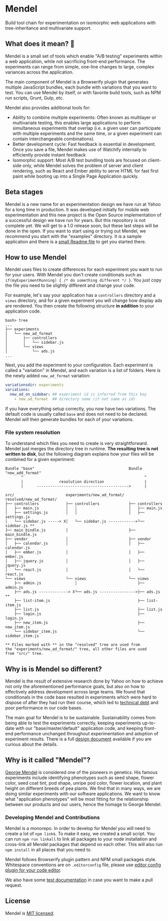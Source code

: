 # Mendel

Build tool chain for experimentation on isomorphic web applications with tree-inheritance and multivariate support.

## What does it mean? 🌈

Mendel is a small set of tools which enable "A/B testing" experiments within a web application, while not sacrificing front-end performance. The experiments can range from simple, one-line changes to large, complex variances across the application.

The main component of Mendel is a Browserify plugin that generates multiple JavaScript bundles, each bundle with variations that you want to test. You can use Mendel by itself, or with favorite build tools, such as NPM run scripts, Grunt, Gulp, etc.

Mendel also provides additional tools for:

  * Ability to combine multiple experiments: Often known as multilayer or multivariate testing, this enables large applications to perform simultaneous experiments that overlap (i.e. a given user can participate with multiple experiments and the same time, or a given experiment can contain interchangeable combinations).
  * Better development cycle: Fast feedback is essential in development. Once you save a file, Mendel makes use of Watchify internally to efficiently provide instant feedback
  * Isomorphic support: Most A/B test bundling tools are focused on client-side only, while Mendel solves the problem of server and client rendering, such as React and Ember ability to serve HTML for fast first paint while booting up into a Single Page Application quickly.

## Beta stages

Mendel is a new name for an experimentation design we have run at Yahoo for a long time in production. It was developed initially for mobile web experimentation and this new project is the Open Source implementation of a successful design we have run for years. But this repository is not complete yet. We will get to a 1.0 release soon, but these last steps will be done in the open. If you want to start using or trying out Mendel, we recommend you start with the "examples" directory. It is a sample application and there is a [small Readme file](examples/Readme.mdown) to get you started there.

## How to use Mendel

Mendel uses files to create differences for each experiment you want to run for your users. With Mendel you don't create conditionals such as `if(myExperimentRunning) { /* do something different */ }`. You just copy the file you need to be slightly different and change your code.

For example, let's say your application has a `controllers` directory and a `views` directory, and for a given experiment you will change how display ads are rendered. You then create the following structure **in addition** to your application code.


```
bash> tree
...
├── experiments
│   └── new_ad_format
│       ├── controllers
│       │   └── sidebar.js
│       └── views
│           └── ads.js
...
```

Next, you add the experiment to your configuration. Each experiment is called a "variation" in Mendel, and each variation is a list of folders. Here is the newly added `new_ad_format` variation:

```yaml
variationsdir: experiments
variations:
  new_ad_on_sidebar: ## experiment id is inferred from this key
    - new_ad_format  ## directory name (if not same as id)
```

If you have everything setup correctly, you now have two variations. The default code is usually called `base` and does not need to be declared. Mendel will then generate bundles for each of your variations.

### File system resolution

To understand which files you need to create is very straightforward. Mendel just merges the directory tree in runtime. **The resulting tree is not written to disk**, but the following diagram explains how your files will be combined for a given experiment:

```
Bundle "base"                                          Bundle "new_add_format"
       ^                                                      ^
       |                resolution direction                  |
       |      ----------------------------------------->      |

src/                       experiments/new_ad_format/  resolved/new_ad_format/
├── controllers            ├── controllers             ├── controllers
│   ├── main.js            │   │                       │   ├── main.js
│   ├── settings.js        │   │                       │   ├── settings.js
│   └── sidebar.js -----> X│   └── sidebar.js ------------>└── sidebar.js **
├── main_bindle.js         │                           ├── main_bindle.js
├── vendor                 │                           ├── vendor
│   ├── calendar.js        │                           │   ├── calendar.js
│   ├── ember.js           │                           │   ├── ember.js
│   ├── jquery.js          │                           │   ├── jquery.js
│   └── react.js           │                           │   └── react.js
└── views                  └── views                   └── views
    ├── admin.js               │                           ├── admin.js
    ├── ads.js -------------> X└── ads.js ---------------->├── ads.js **
    ├── list-item.js                                       ├── list-item.js
    ├── list.js                                            ├── list.js
    ├── login.js                                           ├── login.js
    ├── new_item.js                                        ├── new_item.js
    └── sidebar_item.js                                    └── sidebar_item.js

** Files marked with ** in the "resolved" tree are used from
the "experiments/new_ad_format/" tree, all other files are used
from "src/" tree.

```

## Why is is Mendel so different?

Mendel is the result of extensive research done by Yahoo on how to achieve not only the aforementioned performance goals, but also on how to effectively address development across large teams. We found that conditionals in the code base resulted in experiments which were hard to dispose of after they had run their course, which led to [technical debt](https://en.wikipedia.org/wiki/Technical_debt) and poor performance in our code bases.

The main goal for Mendel is to be sustainable. Sustainability comes from being able to test the experiments correctly, keeping experiments up-to-date with our "base/master/default" application code, and keeping front-end performance unchanged throughout experimentation and adoption of experiment results. There is a full [design document](docs/Design.mdown) available if you are curious about the details.

## Why is it called "Mendel"?

[George Mendel](https://en.wikipedia.org/wiki/Gregor_Mendel) is considered one of the pioneers in genetics. His famous experiments include identifying phenotypes such as seed shape, flower color, seed coat tint, pod shape, unripe pod color, flower location, and plant height on different breeds of pea plants. We find that in many ways, we are doing similar experiments with our software applications. We want to know what "application phenotypes" will be most fitting for the relationship between our products and our users, hence the homage to George Mendel.

### Developing Mendel and Contributions

Mendel is a monorepo. In order to develop for Mendel you will need to create a lot of `npm link`s. To make it easy, we created a small script. You can run `npm run linkall` to link all packages to your node installation and cross-link all Mendel packages that depend on each other. This will also run `npm install` in all places that you need to.

Mendel follows Browserify plugin pattern and NPM small packages style. Whitespace conventions are on `.editorconfig` file, please use [editor config plugin for your code editor](http://editorconfig.org).

We also have some [test documentation](docs/Tests.mdown) in case you want to make a pull request.

## License

Mendel is [MIT licensed](LICENSE).
